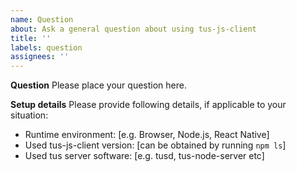 ```yaml
---
name: Question
about: Ask a general question about using tus-js-client
title: ''
labels: question
assignees: ''
---
```


**Question**
Please place your question here.

**Setup details**
Please provide following details, if applicable to your situation:

- Runtime environment: [e.g. Browser, Node.js, React Native]
- Used tus-js-client version: [can be obtained by running `npm ls`]
- Used tus server software: [e.g. tusd, tus-node-server etc]

